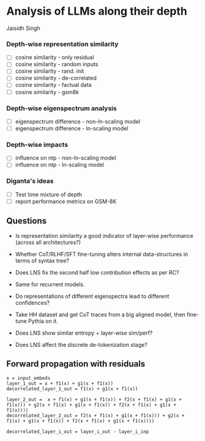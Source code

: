 # Analysis of LLMs along their depth
Jaisidh Singh

### Depth-wise representation similarity

- [ ] cosine similarity - only residual
- [ ] cosine similarity - random inputs
- [ ] cosine similarity - rand. init
- [ ] cosine similarity - de-correlated
- [ ] cosine similarity - factual data
- [ ] cosine similarity - gsm8k

### Depth-wise eigenspectrum analysis

- [ ] eigenspectrum difference - non-ln-scaling model
- [ ] eigenspectrum difference - ln-scaling model

### Depth-wise impacts

- [ ] influence on ntp - non-ln-scaling model
- [ ] influence on ntp - ln-scaling model

### Diganta's ideas

- [ ] Test time mixture of depth
- [ ] report performance metrics on GSM-8K

## Questions

- Is representation similarity a good indicator of layer-wise performance (across all architectures?)
- Whether CoT/RLHF/SFT fine-tuning alters internal data-structures in terms of syntax tree?

- Does LNS fix the second half low contribution effects as per RC?
- Same for recurrent models.
- Do representations of different eigenspectra lead to different confidences?
- Take HH dataset and get CoT traces from a big aligned model, then fine-tune Pythia on it.

- Does LNS show similar entropy + layer-wise sim/perf?
- Does LNS affect the discrete de-tokenization stage?

## Forward propagation with residuals
```
x = input_embeds
layer_1_out = x + f1(x) + g1(x + f1(x))
decorrelated_layer_1_out = f1(x) + g1(x + f1(x))

layer_2_out =  x + f1(x) + g1(x + f1(x)) + f2(x + f1(x) + g1(x + f1(x))) + g2(x + f1(x) + g1(x + f1(x)) + f2(x + f1(x) + g1(x + f1(x))))
decorrelated_layer_2_out = f2(x + f1(x) + g1(x + f1(x))) + g2(x + f1(x) + g1(x + f1(x)) + f2(x + f1(x) + g1(x + f1(x))))

decorrelated_layer_i_out = layer_i_out - layer_i_inp
```